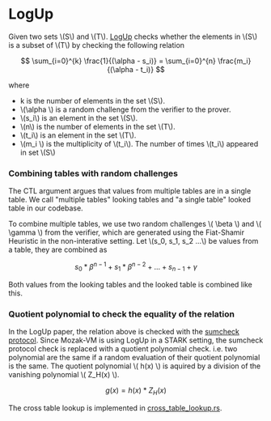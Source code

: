 # LogUp

Given two sets \\(S\\) and \\(T\\). [LogUp] checks whether the elements in \\(S\\) is a subset of \\(T\\) by checking
the following relation

$$
\sum_{i=0}^{k} \frac{1}{(\alpha - s_i)} = \sum_{i=0}^{n} \frac{m_i}{(\alpha - t_i)}
$$

where
* k is the number of elements in the set \\(S\\).
* \\(\alpha \\) is a random challenge from the verifier to the prover.
* \\(s_i\\) is an element in the set \\(S\\).
* \\(n\\) is the number of elements in the set \\(T\\).
* \\(t_i\\) is an element in the set \\(T\\).
* \\(m_i \\) is the multiplicity of \\(t_i\\). The number of times \\(t_i\\) appeared in set \\(S\\)

### Combining tables with random challenges

The CTL argument argues that values from multiple tables are in a single table. We call "multiple tables" looking tables
and "a single table" looked table in our codebase.

To combine multiple tables, we use two random challenges \\( \beta \\) and \\( \gamma \\) from the verifier, which are generated using
the Fiat-Shamir Heuristic in the non-interative setting. Let \\(s_0, s_1, s_2 ...\\) be values from a table, they are combined as

$$
s_0*\beta^{n-1} + s_1*\beta^{n-2} + ... + s_{n-1} + \gamma
$$

Both values from the looking tables and the looked table is combined like this.

### Quotient polynomial to check the equality of the relation

In the LogUp paper, the relation above is checked with the [sumcheck protocol]. Since Mozak-VM is using LogUp in a STARK setting, the sumcheck protocol
check is replaced with a quotient polynomial check. i.e. two polynomial are the same if a random evaluation of their quotient polynomial is the same.
The quotient polynomial \\( h(x) \\) is aquired by a division of the vanishing polynomial \\( Z_H(x) \\).

$$
g(x) = h(x) * Z_H(x)
$$

The cross table lookup is implemented in [cross_table_lookup.rs].

[LogUp]: https://eprint.iacr.org/2022/1530.pdf
[sumcheck protocol]: https://dl.acm.org/doi/pdf/10.1145/146585.146605
[cross_table_lookup.rs]: ../../circuits/src/cross_table_lookup.rs
